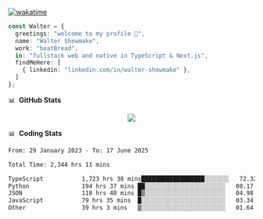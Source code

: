 [![wakatime](https://wakatime.com/badge/user/633611a5-2410-4a66-96ad-ce6a6df384d0.svg)](https://wakatime.com/@633611a5-2410-4a66-96ad-ce6a6df384d0)

```ts
const Walter = {
  greetings: "welcome to my profile 👋",
  name: "Walter Shewmake",
  work: "beatBread",
  in: "fullstack web and native in TypeScript & Next.js",
  findMeHere: [
    { linkedin: "linkedin.com/in/walter-shewmake" },
  ]
};
```

📊 &nbsp;**GitHub Stats**

<p align="center">
<img src="https://streak-stats.demolab.com?user=waltershewmake&theme=monokai&short_numbers=true)](https://git.io/streak-stats" />
</p>

📊 &nbsp;**Coding Stats**

<!--![Wwakatime stats](https://github-readme-stats.vercel.app/api/wakatime?username=waltershewmake&hide_title=true&hide_border=true&langs_count=5&bg_color=00000000&text_color=777)-->


<!--START_SECTION:waka-->

```txt
From: 29 January 2023 - To: 17 June 2025

Total Time: 2,344 hrs 11 mins

TypeScript           1,723 hrs 38 mins██████████████████░░░░░░░   72.32 %
Python               194 hrs 37 mins ██░░░░░░░░░░░░░░░░░░░░░░░   08.17 %
JSON                 118 hrs 48 mins █▒░░░░░░░░░░░░░░░░░░░░░░░   04.98 %
JavaScript           79 hrs 35 mins  █░░░░░░░░░░░░░░░░░░░░░░░░   03.34 %
Other                39 hrs 3 mins   ▒░░░░░░░░░░░░░░░░░░░░░░░░   01.64 %
```

<!--END_SECTION:waka-->
